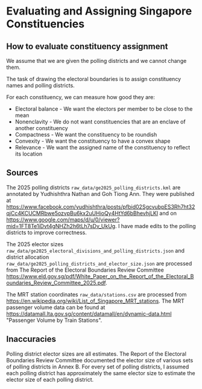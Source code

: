 # Evaluating and Assigning Singapore Constituencies

## How to evaluate constituency assignment

We assume that we are given the polling districts and we cannot change them.

The task of drawing the electoral boundaries is to assign constituency names and polling districts.

For each constituency, we can measure how good they are:
- Electoral balance - We want the electors per member to be close to the mean
- Nonenclavity - We do not want constituencies that are an enclave of another constituency
- Compactness - We want the constituency to be roundish
- Convexity - We want the constituency to have a convex shape
- Relevance - We want the assigned name of the constituency to reflect its location


## Sources

The 2025 polling districts `raw_data/ge2025_polling_districts.kml` are annotated by Yudhishthra Nathan and Goh Tiong Ann.
They were published at https://www.facebook.com/yudhishthra/posts/pfbid02SgcvubpES3Rh7ht32qjCc4KCUCMRbwe5ozvpBu6kx2uUHioQy4HtYd6bBhevhjLKl
and on https://www.google.com/maps/d/u/0/viewer?mid=1FT8Te1iDvt4gNHZh2h6tLh7sDv_UkUg. I have made edits to the polling districts to improve correctness.


The 2025 elector sizes `raw_data/ge2025_electoral_divisions_and_polling_districts.json` 
and district allocation `raw_data/ge2025_polling_districts_and_elector_size.json`
are processed from The Report of the Electoral Boundaries Review Committee https://www.eld.gov.sg/pdf/White_Paper_on_the_Report_of_the_Electoral_Boundaries_Review_Committee_2025.pdf.


The MRT station coordinates `raw_data/stations.csv` are processed from https://en.wikipedia.org/wiki/List_of_Singapore_MRT_stations.
The MRT passenger volume data can be found at https://datamall.lta.gov.sg/content/datamall/en/dynamic-data.html "Passenger Volume by Train Stations".


## Inaccuracies

Polling district elector sizes are all estimates.
The Report of the Electoral Boundaries Review Committee documented the elector size of various sets of polling districts in Annex B.
For every set of polling districts, I assumed each polling district has approximately the same elector size to estimate the elector size of each polling district.
